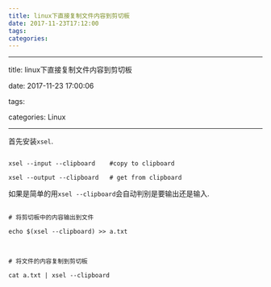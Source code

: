 ```yaml
---
title: linux下直接复制文件内容到剪切板
date: 2017-11-23T17:12:00
tags:
categories:
---
```


---
title: linux下直接复制文件内容到剪切板
date: 2017-11-23 17:00:06
tags: 
categories: Linux

---

首先安装`xsel`.

```
xsel --input --clipboard	#copy to clipboard
xsel --output --clipboard	# get from clipboard
```

如果是简单的用`xsel --clipboard`会自动判别是要输出还是输入.

```
# 将剪切板中的内容输出到文件
echo $(xsel --clipboard) >> a.txt

# 将文件的内容复制到剪切板
cat a.txt | xsel --clipboard

```
    